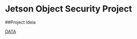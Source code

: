 # Jetson Object Security Project

##Project Ideia

[DATA](https://drive.google.com/drive/folders/1fPqe5gvea7AtnlgAdFLNLum493Efg4Wu?usp=sharing)

